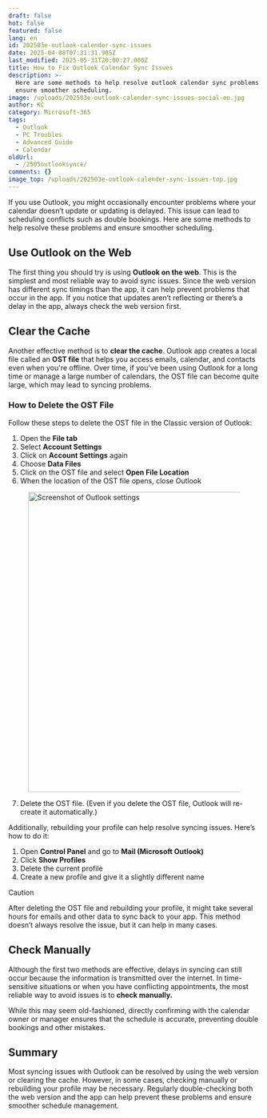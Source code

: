 ```yaml
---
draft: false
hot: false
featured: false
lang: en
id: 202503e-outlook-calender-sync-issues
date: 2025-04-08T07:31:31.905Z
last_modified: 2025-05-31T20:00:27.000Z
title: How to Fix Outlook Calendar Sync Issues
description: >-
  Here are some methods to help resolve outlook calendar sync problems and
  ensure smoother scheduling.
image: /uploads/202503e-outlook-calender-sync-issues-social-en.jpg
author: KC
category: Microsoft-365
tags:
  - Outlook
  - PC Troubles
  - Advanced Guide
  - Calendar
oldUrl:
  - /2505outlooksynce/
comments: {}
image_top: /uploads/202503e-outlook-calender-sync-issues-top.jpg
---
```

If you use Outlook, you might occasionally encounter problems where your calendar doesn’t update or updating is delayed. This issue can lead to scheduling conflicts such as double bookings. Here are some methods to help resolve these problems and ensure smoother scheduling.

<!--more-->

## Use Outlook on the Web
The first thing you should try is using **Outlook on the web**. This is the simplest and most reliable way to avoid sync issues. Since the web version has different sync timings than the app, it can help prevent problems that occur in the app. If you notice that updates aren’t reflecting or there’s a delay in the app, always check the web version first.

## Clear the Cache
Another effective method is to **clear the cache**. Outlook app creates a local file called an **OST file** that helps you access emails, calendar, and contacts even when you're offline. Over time, if you’ve been using Outlook for a long time or manage a large number of calendars, the OST file can become quite large, which may lead to syncing problems. 

### How to Delete the OST File
Follow these steps to delete the OST file in the Classic version of Outlook:

1. Open the **File tab**
2. Select **Account Settings** 
3. Click on **Account Settings** again
4. Choose **Data Files**
5. Click on the OST file and select **Open File Location**
6. When the location of the OST file opens, close Outlook

<figure class="flex flex-col justify-start items-left">
  <img alt="Screenshot of Outlook settings" src="/uploads/202503e-outlook-calender-sync-issues-en.png" width="600px" transform-images="avif webp png jpeg 600@2">
</figure>

7. Delete the OST file. (Even if you delete the OST file, Outlook will re-create it automatically.) 

Additionally, rebuilding your profile can help resolve syncing issues. Here’s how to do it:

1. Open **Control Panel** and go to **Mail (Microsoft Outlook)**
2. Click **Show Profiles**
3. Delete the current profile 
4. Create a new profile and give it a slightly different name


> [!CAUTION]
> After deleting the OST file and rebuilding your profile, it might take several hours for emails and other data to sync back to your app. This method doesn’t always resolve the issue, but it can help in many cases. 

## Check Manually
Although the first two methods are effective, delays in syncing can still occur because the information is transmitted over the internet. In time-sensitive situations or when you have conflicting appointments, the most reliable way to avoid issues is to **check manually.** 

While this may seem old-fashioned, directly confirming with the calendar owner or manager ensures that the schedule is accurate, preventing double bookings and other mistakes.

## Summary
Most syncing issues with Outlook can be resolved by using the web version or clearing the cache. However, in some cases, checking manually or rebuilding your profile may be necessary. Regularly double-checking both the web version and the app can help prevent these problems and ensure smoother schedule management.
